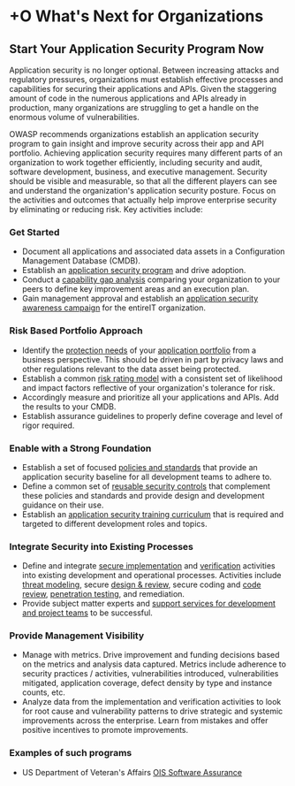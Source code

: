 # +O What's Next for Organizations

## Start Your Application Security Program Now

Application security is no longer optional. Between increasing attacks and regulatory pressures, organizations must establish effective processes and capabilities for securing their applications and APIs. Given the staggering amount of code in the numerous applications and APIs already in production, many organizations are struggling to get a handle on the enormous volume of vulnerabilities.

OWASP recommends organizations establish an application security program to gain insight and improve security across their app and API portfolio. Achieving application security requires many different parts of an organization to work together efficiently, including security and audit, software development, business, and executive management. Security should be visible and measurable, so that all the different players can see and understand the organization's application security posture. Focus on the activities and outcomes that actually help improve enterprise security by eliminating or reducing risk. Key activities include:

### Get Started

* Document all applications and associated data assets in a Configuration Management Database (CMDB).
* Establish an [application security program](https://www.owasp.org/index.php/SAMM_-_Strategy_&_Metrics_-_1) and drive adoption.
* Conduct a [capability gap analysis](https://www.owasp.org/index.php/SAMM_-_Strategy_&_Metrics_-_3) comparing your organization to your peers to define key improvement areas and an execution plan.
* Gain management approval and establish an [application security awareness campaign](https://www.owasp.org/index.php/SAMM_-_Education_&_Guidance_-_1) for the entireIT organization.

### Risk Based Portfolio Approach

* Identify the [protection needs](https://www.owasp.org/index.php/SAMM_-_Strategy_&_Metrics_-_2) of your [application portfolio](https://www.owasp.org/index.php/SAMM_-_Strategy_&_Metrics_-_2) from a business perspective. This should be driven in part by privacy laws and other regulations relevant to the data asset being protected.
* Establish a common [risk rating model](https://www.owasp.org/index.php/OWASP_Risk_Rating_Methodology) with a consistent set of likelihood and impact factors reflective of your organization's tolerance for risk.
* Accordingly measure and prioritize all your applications and APIs. Add the results to your CMDB.
* Establish assurance guidelines to properly define coverage and level of rigor required.

### Enable with a Strong Foundation

* Establish a set of focused [policies and standards](https://www.owasp.org/index.php/SAMM_-_Policy_&_Compliance_-_2) that provide an application security baseline for all development teams to adhere to.
* Define a common set of [reusable security controls](https://www.owasp.org/index.php/OWASP_Security_Knowledge_Framework) that complement these policies and standards and provide design and development guidance on their use.
* Establish an [application security training curriculum](https://www.owasp.org/index.php/SAMM_-_Education_&_Guidance_-_2) that is required and targeted to different development roles and topics.


### Integrate Security into Existing Processes

*  Define and integrate [secure implementation](https://www.owasp.org/index.php/SAMM_-_Construction) and [verification](https://www.owasp.org/index.php/SAMM_-_Verification) activities into existing development and operational processes. Activities include [threat modeling](https://www.owasp.org/index.php/SAMM_-_Threat_Assessment_-_1), secure [design & review](https://www.owasp.org/index.php/SAMM_-_Design_Review_-_1), secure coding and [code review](https://www.owasp.org/index.php/SAMM_-_Code_Review_-_1), [penetration testing](https://www.owasp.org/index.php/SAMM_-_Security_Testing_-_1), and remediation.
* Provide subject matter experts and [support services for development and project teams](https://www.owasp.org/index.php/SAMM_-_Education_&_Guidance_-_3) to be successful.

### Provide Management Visibility

*  Manage with metrics. Drive improvement and funding decisions based on the metrics and analysis data captured. Metrics include adherence to security practices / activities, vulnerabilities introduced, vulnerabilities mitigated, application coverage, defect density by type and instance counts, etc.
* Analyze data from the implementation and verification activities to look for root cause and vulnerability patterns to drive strategic and systemic improvements across the enterprise. Learn from mistakes and offer positive incentives to promote improvements.

### Examples of such programs

* US Department of Veteran's Affairs [OIS Software Assurance](https://wiki.mobilehealth.va.gov/display/OISSWA/OIS+Software+Assurance)
